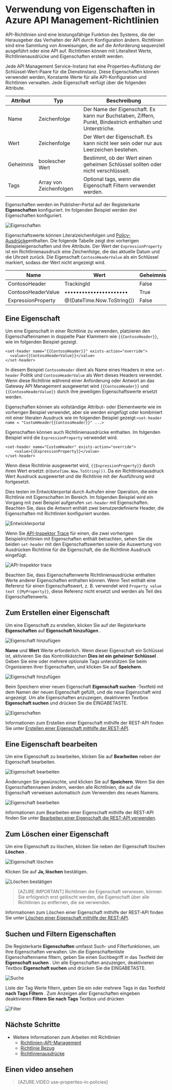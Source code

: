 <properties 
    pageTitle="Verwendung von Eigenschaften in Azure API Management-Richtlinien" 
    description="Erfahren Sie, wie Eigenschaften in Azure API Management-Richtlinien verwendet." 
    services="api-management" 
    documentationCenter="" 
    authors="steved0x" 
    manager="erikre" 
    editor=""/>

<tags 
    ms.service="api-management" 
    ms.workload="mobile" 
    ms.tgt_pltfrm="na" 
    ms.devlang="na" 
    ms.topic="article" 
    ms.date="10/25/2016" 
    ms.author="sdanie"/>


# <a name="how-to-use-properties-in-azure-api-management-policies"></a>Verwendung von Eigenschaften in Azure API Management-Richtlinien

API-Richtlinien sind eine leistungsfähige Funktion des Systems, die der Herausgeber das Verhalten der API durch Konfiguration ändern. Richtlinien sind eine Sammlung von Anweisungen, die auf die Anforderung sequenziell ausgeführt oder eine API auf. Richtlinien können mit Literaltext Werte, Richtlinienausdrücke und Eigenschaften erstellt werden. 

Jede API Management Service-Instanz hat eine Properties-Auflistung der Schlüssel-Wert-Paare für die Dienstinstanz. Diese Eigenschaften können verwendet werden, Konstante Werte für alle API-Konfiguration und Richtlinien verwalten. Jede Eigenschaft verfügt über die folgenden Attribute.


| Attribut | Typ            | Beschreibung                                                                                             |
|-----------|-----------------|---------------------------------------------------------------------------------------------------------|
| Name      | Zeichenfolge          | Der Name der Eigenschaft. Es kann nur Buchstaben, Ziffern, Punkt, Bindestrich enthalten und Unterstriche. |
| Wert     | Zeichenfolge          | Der Wert der Eigenschaft. Es kann nicht leer sein oder nur aus Leerzeichen bestehen.                           |
| Geheimnis    | boolescher Wert         | Bestimmt, ob der Wert einen geheimen Schlüssel sollten oder nicht verschlüsselt.                                |
| Tags      | Array von Zeichenfolgen | Optional tags, wenn die Eigenschaft Filtern verwendet werden.                               |

Eigenschaften werden im Publisher-Portal auf der Registerkarte **Eigenschaften** konfiguriert. Im folgenden Beispiel werden drei Eigenschaften konfiguriert.

![Eigenschaften][api-management-properties]

Eigenschaftswerte können Literalzeichenfolgen und [Policy-Ausdrücke](https://msdn.microsoft.com/library/azure/dn910913.aspx)enthalten. Die folgende Tabelle zeigt drei vorherigen Beispieleigenschaften und ihre Attribute. Der Wert der `ExpressionProperty` ist ein Richtlinienausdruck eine Zeichenfolge, die das aktuelle Datum und die Uhrzeit zurück. Die Eigenschaft `ContosoHeaderValue` als ein Schlüssel markiert, sodass der Wert nicht angezeigt wird.

| Name               | Wert                      | Geheimnis | Tags    |
|--------------------|----------------------------|--------|---------|
| ContosoHeader      | TrackingId                 | False  | Contoso |
| ContosoHeaderValue | ••••••••••••••••••••••     | True   | Contoso |
| ExpressionProperty | @(DateTime.Now.ToString()) | False  |         |

## <a name="to-use-a-property"></a>Eine Eigenschaft

Um eine Eigenschaft in einer Richtlinie zu verwenden, platzieren den Eigenschaftennamen in doppelte Paar Klammern wie `{{ContosoHeader}}`, wie im folgenden Beispiel gezeigt.

    <set-header name="{{ContosoHeader}}" exists-action="override">
      <value>{{ContosoHeaderValue}}</value>
    </set-header>

In diesem Beispiel `ContosoHeader` dient als Name eines Headers in eine `set-header` Politik und `ContosoHeaderValue` als Wert dieses Headers verwendet. Wenn diese Richtlinie während einer Anforderung oder Antwort an das Gateway API Management ausgewertet wird `{{ContosoHeader}}` und `{{ContosoHeaderValue}}` durch ihre jeweiligen Eigenschaftswerte ersetzt werden.

Eigenschaften können als vollständige Attribut- oder Elementwerte wie im vorherigen Beispiel verwendet, aber sie werden eingefügt oder kombiniert mit einer literalen Ausdruck wie im folgenden Beispiel gezeigt:`<set-header name = "CustomHeader{{ContosoHeader}}" ...>`

Eigenschaften können auch Richtlinienausdrücke enthalten. Im folgenden Beispiel wird die `ExpressionProperty` verwendet wird.

    <set-header name="CustomHeader" exists-action="override">
        <value>{{ExpressionProperty}}</value>
    </set-header>

Wenn diese Richtlinie ausgewertet wird, `{{ExpressionProperty}}` durch ihren Wert ersetzt: `@(DateTime.Now.ToString())`. Da ein Richtlinienausdruck Wert Ausdruck ausgewertet und die Richtlinie mit der Ausführung wird fortgesetzt.

Dies testen im Entwicklerportal durch Aufrufen einer Operation, die eine Richtlinie mit Eigenschaften im Bereich. Im folgenden Beispiel wird ein Vorgang mit zwei Beispiel aufgerufen `set-header` mit Eigenschaften. Beachten Sie, dass die Antwort enthält zwei benutzerdefinierte Header, die Eigenschaften mit Richtlinien konfiguriert wurden.

![Entwicklerportal][api-management-send-results]

Wenn Sie [API-Inspektor Trace](api-management-howto-api-inspector.md) für einen, die zwei vorherigen Beispielrichtlinien mit Eigenschaften enthält betrachten, sehen Sie die beiden `set-header` mit den Eigenschaftswerten sowie die Auswertung von Ausdrücken Richtlinie für die Eigenschaft, die die Richtlinie Ausdruck eingefügt.

![API-Inspektor trace][api-management-api-inspector-trace]

Beachten Sie, dass Eigenschaftenwerte Richtlinienausdrücke enthalten Werte anderer Eigenschaften enthalten können. Wenn Text enthält eine Referenz für einen Eigenschaftswert, z. B. verwendet wird `Property value text {{MyProperty}}`, diese Referenz nicht ersetzt und werden als Teil des Eigenschaftenwerts.

## <a name="to-create-a-property"></a>Zum Erstellen einer Eigenschaft

Um eine Eigenschaft zu erstellen, klicken Sie auf der Registerkarte **Eigenschaften** auf **Eigenschaft hinzufügen** .

![Eigenschaft hinzufügen][api-management-properties-add-property-menu]

**Name** und **Wert** Werte erforderlich. Wenn dieser Eigenschaft ein Schlüssel ist, aktivieren Sie das Kontrollkästchen **Dies ist ein geheimer Schlüssel** . Geben Sie eine oder mehrere optionale Tags unterstützen Sie beim Organisieren Ihrer Eigenschaften, und klicken Sie auf **Speichern**.

![Eigenschaft hinzufügen][api-management-properties-add-property]

Beim Speichern einer neuen Eigenschaft **Eigenschaft suchen** -Textfeld mit dem Namen der neuen Eigenschaft gefüllt, und die neue Eigenschaft wird angezeigt. Um alle Eigenschaften anzuzeigen, deaktivieren Textbox **Eigenschaft suchen** und drücken Sie die EINGABETASTE.

![Eigenschaften][api-management-properties-property-saved]

Informationen zum Erstellen einer Eigenschaft mithilfe der REST-API finden Sie unter [Erstellen einer Eigenschaft mithilfe der REST-API](https://msdn.microsoft.com/library/azure/mt651775.aspx#Put).

## <a name="to-edit-a-property"></a>Eine Eigenschaft bearbeiten

Um eine Eigenschaft zu bearbeiten, klicken Sie auf **Bearbeiten** neben der Eigenschaft bearbeiten.

![Eigenschaft bearbeiten][api-management-properties-edit]

Änderungen Sie gewünschte, und klicken Sie auf **Speichern**. Wenn Sie den Eigenschaftennamen ändern, werden alle Richtlinien, die auf die Eigenschaft verweisen automatisch zum Verwenden des neuen Namens.

![Eigenschaft bearbeiten][api-management-properties-edit-property]

Informationen zum Bearbeiten einer Eigenschaft mithilfe der REST-API finden Sie unter [Bearbeiten einer Eigenschaft die REST-API verwenden](https://msdn.microsoft.com/library/azure/mt651775.aspx#Patch).

## <a name="to-delete-a-property"></a>Zum Löschen einer Eigenschaft

Um eine Eigenschaft zu löschen, klicken Sie neben der Eigenschaft löschen **Löschen** .

![Eigenschaft löschen][api-management-properties-delete]

Klicken Sie auf **Ja, löschen** bestätigen.

![Löschen bestätigen][api-management-delete-confirm]

>[AZURE.IMPORTANT] Richtlinien die Eigenschaft verwiesen, können Sie erfolgreich erst gelöscht werden, die Eigenschaft über alle Richtlinien zu entfernen, die sie verwenden.

Informationen zum Löschen einer Eigenschaft mithilfe der REST-API finden Sie unter [Löschen einer Eigenschaft mithilfe der REST-API](https://msdn.microsoft.com/library/azure/mt651775.aspx#Delete).

## <a name="to-search-and-filter-properties"></a>Suchen und Filtern Eigenschaften

Die Registerkarte **Eigenschaften** umfasst Such- und Filterfunktionen, um Ihre Eigenschaften verwalten. Um die Eigenschaftenliste Eigenschaftenname filtern, geben Sie einen Suchbegriff in das Textfeld der **Eigenschaft suchen** . Um alle Eigenschaften anzuzeigen, deaktivieren Textbox **Eigenschaft suchen** und drücken Sie die EINGABETASTE.

![Suche][api-management-properties-search]

Liste der Tag Werte filtern, geben Sie ein oder mehrere Tags in das Textfeld **nach Tags Filtern** . Zum Anzeigen aller Eigenschaften eingeben deaktivieren **Filtern Sie nach Tags** Textbox und drücken

![Filter][api-management-properties-filter]

## <a name="next-steps"></a>Nächste Schritte

-   Weitere Informationen zum Arbeiten mit Richtlinien
    -   [Richtlinien-API-Management](api-management-howto-policies.md)
    -   [Richtlinie Bezug](https://msdn.microsoft.com/library/azure/dn894081.aspx)
    -   [Richtlinienausdrücke](https://msdn.microsoft.com/library/azure/dn910913.aspx)

## <a name="watch-a-video-overview"></a>Einen video ansehen

> [AZURE.VIDEO use-properties-in-policies]

[api-management-properties]: ./media/api-management-howto-properties/api-management-properties.png
[api-management-properties-add-property]: ./media/api-management-howto-properties/api-management-properties-add-property.png
[api-management-properties-edit-property]: ./media/api-management-howto-properties/api-management-properties-edit-property.png
[api-management-properties-add-property-menu]: ./media/api-management-howto-properties/api-management-properties-add-property-menu.png
[api-management-properties-property-saved]: ./media/api-management-howto-properties/api-management-properties-property-saved.png
[api-management-properties-delete]: ./media/api-management-howto-properties/api-management-properties-delete.png
[api-management-properties-edit]: ./media/api-management-howto-properties/api-management-properties-edit.png
[api-management-delete-confirm]: ./media/api-management-howto-properties/api-management-delete-confirm.png
[api-management-properties-search]: ./media/api-management-howto-properties/api-management-properties-search.png
[api-management-send-results]: ./media/api-management-howto-properties/api-management-send-results.png
[api-management-properties-filter]: ./media/api-management-howto-properties/api-management-properties-filter.png
[api-management-api-inspector-trace]: ./media/api-management-howto-properties/api-management-api-inspector-trace.png

